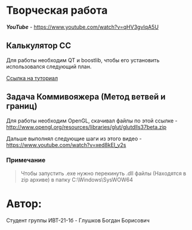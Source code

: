 # Творческая работа
***YouTube*** - https://www.youtube.com/watch?v=qHV3gvIqA5U
## Калькулятор CC

Для работы необходим QT и boostlib, чтобы его установить использовался следующий план.

[Ссылка на туториал](https://harrix.dev/blog/2017/boost-qt/)

## Задача Коммивояжера (Метод ветвей и границ)

Для работы необходим OpenGL, скачивал файлы по этой ссылке - http://www.opengl.org/resources/libraries/glut/glutdlls37beta.zip

Дальше выполнял следующие шаги из этого видео - https://www.youtube.com/watch?v=xed8kEI_y2s

### Примечание
> Чтобы запустить .exe нужно перекинуть .dll файлы (Находятся в zip архиве) в папку C:\Windows\SysWOW64
# Автор:

Студент группы ИВТ-21-1б - Глушков Богдан Борисович
